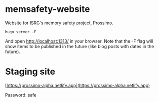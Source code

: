 # memsafety-website

Website for ISRG's memory safety project, Prossimo.

```
hugo server -F
```

And open <a href="http://localhost:1313/">http://localhost:1313/</a> in your
browser. Note that the -F flag will show items to be published in the future
(like blog posts with dates in the future).

# Staging site

[https://prossimo-alpha.netlify.app](https://prossimo-alpha.netlify.app)

Password: safe
